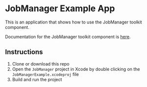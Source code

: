 # JobManager Example App

This is an application that shows how to use the JobManager toolkit component.

Documentation for the JobManager toolkit component is [here](https:***REMOVED***developers.arcgis.com/swift/toolkit-api-reference/documentation/arcgistoolkit/jobmanager).

## Instructions

 1. Clone or download this repo
 2. Open the `JobManager` project in Xcode by double clicking on the `JobManagerExample.xcodeproj` file
 3. Build and run the project
